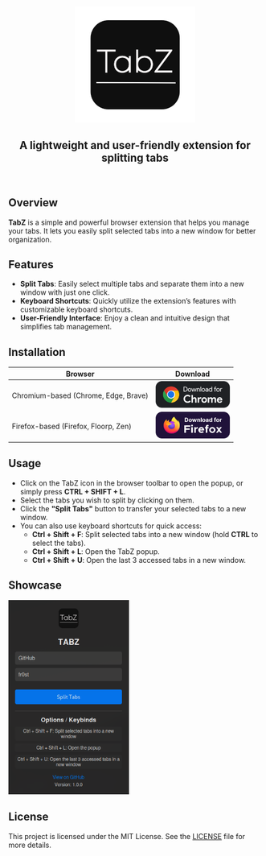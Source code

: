 <div align="center">

<img width= 240px src="logo.png">

## A lightweight and user-friendly extension for splitting tabs

</div>

<br>

## Overview

**TabZ** is a simple and powerful browser extension that helps you manage your tabs. It lets you easily split selected tabs into a new window for better organization.

## Features

- **Split Tabs**: Easily select multiple tabs and separate them into a new window with just one click.
- **Keyboard Shortcuts**: Quickly utilize the extension’s features with customizable keyboard shortcuts.
- **User-Friendly Interface**: Enjoy a clean and intuitive design that simplifies tab management.

## Installation

| Browser                                | Download                                                                                                                                                                |
| -------------------------------------- | ----------------------------------------------------------------------------------------------------------------------------------------------------------------------- |
| Chromium-based (Chrome, Edge, Brave) | [<img src="download-chrome.svg" height="53" alt="Chromium Download">]() |
| Firefox-based (Firefox, Floorp, Zen) | [<img src="download-firefox.svg" height="53" alt="Firefox Download">]() |

## Usage

- Click on the TabZ icon in the browser toolbar to open the popup, or simply press **CTRL + SHIFT + L**.
- Select the tabs you wish to split by clicking on them.
- Click the **"Split Tabs"** button to transfer your selected tabs to a new window.
- You can also use keyboard shortcuts for quick access:
  - **Ctrl + Shift + F**: Split selected tabs into a new window (hold **CTRL** to select the tabs).
  - **Ctrl + Shift + L**: Open the TabZ popup.
  - **Ctrl + Shift + U**: Open the last 3 accessed tabs in a new window.

## Showcase

<img src="showcase.png" alt="showcase" width="240px"> <!-- Adjust width as needed -->

## License

This project is licensed under the MIT License. See the [LICENSE](LICENSE) file for more details.
